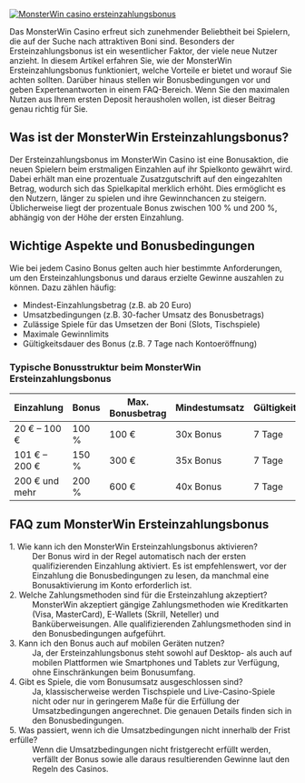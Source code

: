 [![MonsterWin casino ersteinzahlungsbonus](https://123-caf.pages.dev/gitsignup.png)](https://vrmoo.ru/Bt82HjjY)

<p>Das MonsterWin Casino erfreut sich zunehmender Beliebtheit bei Spielern, die auf der Suche nach attraktiven Boni sind. Besonders der Ersteinzahlungsbonus ist ein wesentlicher Faktor, der viele neue Nutzer anzieht. In diesem Artikel erfahren Sie, wie der MonsterWin Ersteinzahlungsbonus funktioniert, welche Vorteile er bietet und worauf Sie achten sollten. Darüber hinaus stellen wir Bonusbedingungen vor und geben Expertenantworten in einem FAQ-Bereich. Wenn Sie den maximalen Nutzen aus Ihrem ersten Deposit herausholen wollen, ist dieser Beitrag genau richtig für Sie.</p>  <h2>Was ist der MonsterWin Ersteinzahlungsbonus?</h2> <p>Der Ersteinzahlungsbonus im MonsterWin Casino ist eine Bonusaktion, die neuen Spielern beim erstmaligen Einzahlen auf ihr Spielkonto gewährt wird. Dabei erhält man eine prozentuale Zusatzgutschrift auf den eingezahlten Betrag, wodurch sich das Spielkapital merklich erhöht. Dies ermöglicht es den Nutzern, länger zu spielen und ihre Gewinnchancen zu steigern. Üblicherweise liegt der prozentuale Bonus zwischen 100 % und 200 %, abhängig von der Höhe der ersten Einzahlung.</p>  <h2>Wichtige Aspekte und Bonusbedingungen</h2> <p>Wie bei jedem Casino Bonus gelten auch hier bestimmte Anforderungen, um den Ersteinzahlungsbonus und daraus erzielte Gewinne auszahlen zu können. Dazu zählen häufig:</p> <ul> <li>Mindest-Einzahlungsbetrag (z.B. ab 20 Euro)</li> <li>Umsatzbedingungen (z.B. 30-facher Umsatz des Bonusbetrags)</li> <li>Zulässige Spiele für das Umsetzen der Boni (Slots, Tischspiele)</li> <li>Maximale Gewinnlimits</li> <li>Gültigkeitsdauer des Bonus (z.B. 7 Tage nach Kontoeröffnung)</li> </ul>  <h3>Typische Bonusstruktur beim MonsterWin Ersteinzahlungsbonus</h3> <table> <thead> <tr> <th>Einzahlung</th> <th>Bonus</th> <th>Max. Bonusbetrag</th> <th>Mindestumsatz</th> <th>Gültigkeit</th> </tr> </thead> <tbody> <tr> <td>20 € – 100 €</td> <td>100 %</td> <td>100 €</td> <td>30x Bonus</td> <td>7 Tage</td> </tr> <tr> <td>101 € – 200 €</td> <td>150 %</td> <td>300 €</td> <td>35x Bonus</td> <td>7 Tage</td> </tr> <tr> <td>200 € und mehr</td> <td>200 %</td> <td>600 €</td> <td>40x Bonus</td> <td>7 Tage</td> </tr> </tbody> </table>  <h2>FAQ zum MonsterWin Ersteinzahlungsbonus</h2> <dl> <dt>1. Wie kann ich den MonsterWin Ersteinzahlungsbonus aktivieren?</dt> <dd>Der Bonus wird in der Regel automatisch nach der ersten qualifizierenden Einzahlung aktiviert. Es ist empfehlenswert, vor der Einzahlung die Bonusbedingungen zu lesen, da manchmal eine Bonusaktivierung im Konto erforderlich ist.</dd>  <dt>2. Welche Zahlungsmethoden sind für die Ersteinzahlung akzeptiert?</dt> <dd>MonsterWin akzeptiert gängige Zahlungsmethoden wie Kreditkarten (Visa, MasterCard), E-Wallets (Skrill, Neteller) und Banküberweisungen. Alle qualifizierenden Zahlungsmethoden sind in den Bonusbedingungen aufgeführt.</dd>  <dt>3. Kann ich den Bonus auch auf mobilen Geräten nutzen?</dt> <dd>Ja, der Ersteinzahlungsbonus steht sowohl auf Desktop- als auch auf mobilen Plattformen wie Smartphones und Tablets zur Verfügung, ohne Einschränkungen beim Bonusumfang.</dd>  <dt>4. Gibt es Spiele, die vom Bonusumsatz ausgeschlossen sind?</dt> <dd>Ja, klassischerweise werden Tischspiele und Live-Casino-Spiele nicht oder nur in geringerem Maße für die Erfüllung der Umsatzbedingungen angerechnet. Die genauen Details finden sich in den Bonusbedingungen.</dd>  <dt>5. Was passiert, wenn ich die Umsatzbedingungen nicht innerhalb der Frist erfülle?</dt> <dd>Wenn die Umsatzbedingungen nicht fristgerecht erfüllt werden, verfällt der Bonus sowie alle daraus resultierenden Gewinne laut den Regeln des Casinos.</dd> </dl>